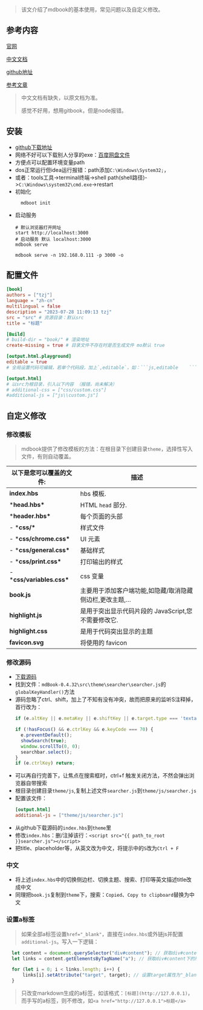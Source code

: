 

> 该文介绍了mdbook的基本使用，常见问题以及自定义修改。

## 参考内容

[官网](https://rust-lang.github.io/mdBook)

[中文文档](https://mdbook-guide.niqin.com/zh-cn/index.html)

[github地址](https://github.com/rust-lang/mdBook/)

[参考文章](http://lihuaxi.xjx100.cn/news/1247329.html)

> 中文文档有缺失，以原文档为准。
>
> 感觉不好用，想用gitbook，但是node报错。

## 安装

- [github下载地址](https://github.com/rust-lang/mdBook/releases)
- 网络不好可以下载别人分享的exe：[百度网盘文件](https://pan.baidu.com/s/1nd1343_nmaZBu_ogcWaN1Q?pwd=isjq)
- 方便点可以配置环境变量path
- dos正常运行但idea运行报错：path添加`C:\Windows\System32;`，
- 或者：tools工具->terminal终端->shell path(shell路径)->`C:\Windows\system32\cmd.exe`->restart
- 初始化
  ```shell
    mdboot init
  ```
- 启动服务
    ```shell
    # 默认浏览器打开网址
    start http://localhost:3000
    # 启动服务 默认 localhost:3000
    mdbook serve 
    ```
    ```shell
    mdbook serve -n 192.168.0.111 -p 3000 -o
    ```

## 配置文件

```toml
[book]
authors = ["tzj"]
language = "zh-cn"
multilingual = false
description = "2023-07-28 11:09:13 tzj"
src = "src" # 资源目录：默认src
title = "标题"

[Build]
# build-dir = "book/" # 渲染地址
create-missing = true # 目录文件不存在时是否生成文件 mo默认 true

[output.html.playground]
editable = true
# 全局设置代码可编辑，若单个代码段，加上`,editable`，如：```js,editable    ```

[output.html]
# 以src为根目录，引入以下内容 （报错，尚未解决）
# additional-css = ["css/custom.css"]
#additional-js = ["js\\custom.js"]

```

## 自定义修改

### 修改模板

> mdbook提供了修改模板的方法：在根目录下创建目录`theme`，选择性写入文件，有则自动覆盖。

| 以下是您可以覆盖的文件:    | 描述                                                    |
| -------------------------- | ------------------------------------------------------- |
| **index.hbs**              | hbs 模板.                                               |
| ***head.hbs\***            | HTML `head` 部分.                                       |
| ***header.hbs\***          | 每个页面的头部                                          |
| - ***css/\***              | 样式文件                                                |
| - ***css/chrome.css\***    | UI 元素                                                 |
| - ***css/general.css\***   | 基础样式                                                |
| - ***css/print.css\***     | 打印输出的样式                                          |
| - ***css/variables.css\*** | css 变量                                                |
| **book.js**                | 主要用于添加客户端功能,如隐藏/取消隐藏侧边栏,更改主题,… |
| **highlight.js**           | 是用于突出显示代码片段的 JavaScript,您不需要修改它.     |
| **highlight.css**          | 是用于代码突出显示的主题                                |
| **favicon.svg**            | 将使用的 favicon                                        |



### 修改源码

- [下载源码](https://github.com/rust-lang/mdBook)
- 找到文件：`mdBook-0.4.32\src\theme\searcher\searcher.js`的`globalKeyHandler()`方法
- 源码忽略了ctrl、shift，加上了不知有没有冲突，故而把原来的监听S注释掉，首行改为：
  ```js
  if (e.altKey || e.metaKey || e.shiftKey || e.target.type === 'textarea' || e.target.type === 'text') return;
  
  if (!hasFocus() && e.ctrlKey && e.keyCode === 70) {
    e.preventDefault();
    showSearch(true);
    window.scrollTo(0, 0);
    searchbar.select();
  }
  if (e.ctrlKey) return;
  ```
- 可以再自行完善下，让焦点在搜索框时，ctrl+f 触发关闭方法，不然会弹出浏览器自带搜索
- 根目录创建目录`theme/js`,复制上述文件`searcher.js`到`theme/js/searcher.js`
- 配置该文件：
  ```toml
  [output.html]
  additional-js = ["theme/js/searcher.js"]
  ```
- 从github下载源码的`index.hbs`到`theme`里
- 修改`index.hbs`：删/注掉该行：`<script src="{{ path_to_root }}searcher.js"></script>`
- 把title、placeholder等，从英文改为中文，将提示中的`S`改为`Ctrl + F`

### 中文
- 将上述`index.hbs`中的切换侧边栏、切换主题、搜索、打印等英文描述title改成中文
- 同理把`book.js`复制到`theme`下，搜索：`Copied`、`Copy to clipboard`替换为中文

### 设置a标签

> 如果全部a标签设置`href="_blank"`，直接在`index.hbs`或外链js并配置`additional-js`。写入一下逻辑：

```js
  let content = document.querySelector("div#content"); // 获取div#content元素
  let links = content.getElementsByTagName("a"); // 获取div#content下的所有a标签

  for (let i = 0; i < links.length; i++) {
      links[i].setAttribute("target", target); // 设置target属性为"_blank"
  }
```

> 只改变markdown生成的a标签，如该格式：`[标题](http://127.0.0.1)`，而手写的a标签，则不修改，如`<a href="http://127.0.0.1">标题</a>`

